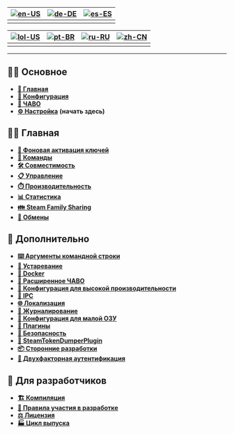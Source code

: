 | [![en-US](https://raw.githubusercontent.com/hjnilsson/country-flags/master/png100px/us.png)](https://github.com/JustArchiNET/ArchiSteamFarm/wiki/Home) | [![de-DE](https://raw.githubusercontent.com/hjnilsson/country-flags/master/png100px/de.png)](https://github.com/JustArchiNET/ArchiSteamFarm/wiki/Home-de-DE) | [![es-ES](https://raw.githubusercontent.com/hjnilsson/country-flags/master/png100px/es.png)](https://github.com/JustArchiNET/ArchiSteamFarm/wiki/Home-es-ES) |
| ------------------------------------------------------------------------------------------------------------------------------------------------------ | ------------------------------------------------------------------------------------------------------------------------------------------------------------ | ------------------------------------------------------------------------------------------------------------------------------------------------------------ |
|                                                                                                                                                        |                                                                                                                                                              |                                                                                                                                                              |

| [![lol-US](https://raw.githubusercontent.com/JustArchiNET/ArchiSteamFarm/main/resources/lol-US.png)](https://github.com/JustArchiNET/ArchiSteamFarm/wiki/Home-lol-US) | [![pt-BR](https://raw.githubusercontent.com/hjnilsson/country-flags/master/png100px/br.png)](https://github.com/JustArchiNET/ArchiSteamFarm/wiki/Home-pt-BR) | [![ru-RU](https://raw.githubusercontent.com/hjnilsson/country-flags/master/png100px/ru.png)](https://github.com/JustArchiNET/ArchiSteamFarm/wiki/Home-ru-RU) | [![zh-CN](https://raw.githubusercontent.com/hjnilsson/country-flags/master/png100px/cn.png)](https://github.com/JustArchiNET/ArchiSteamFarm/wiki/Home-zh-CN) |
| --------------------------------------------------------------------------------------------------------------------------------------------------------------------- | ------------------------------------------------------------------------------------------------------------------------------------------------------------ | ------------------------------------------------------------------------------------------------------------------------------------------------------------ | ------------------------------------------------------------------------------------------------------------------------------------------------------------ |
|                                                                                                                                                                       |                                                                                                                                                              |                                                                                                                                                              |                                                                                                                                                              |

***

## 👨‍🏫 Основное

* **[🏡 Главная](https://github.com/JustArchiNET/ArchiSteamFarm/wiki/Home-ru-RU)**
* **[🔧 Конфигурация](https://github.com/JustArchiNET/ArchiSteamFarm/wiki/Configuration-ru-RU)**
* **[💬 ЧАВО](https://github.com/JustArchiNET/ArchiSteamFarm/wiki/FAQ-ru-RU)**
* **[⚙️ Настройка](https://github.com/JustArchiNET/ArchiSteamFarm/wiki/Setting-up-ru-RU)** **(начать здесь)**


## 👨‍🎓 Главная

* **[👥 Фоновая активация ключей](https://github.com/JustArchiNET/ArchiSteamFarm/wiki/Background-games-redeemer-ru-RU)**
* **[📢 Команды](https://github.com/JustArchiNET/ArchiSteamFarm/wiki/Commands-ru-RU)**
* **[🛠️ Совместимость](https://github.com/JustArchiNET/ArchiSteamFarm/wiki/Compatibility-ru-RU)**
* **[📋 Управление](https://github.com/JustArchiNET/ArchiSteamFarm/wiki/Management-ru-RU)**
* **[⏱️ Производительность](https://github.com/JustArchiNET/ArchiSteamFarm/wiki/Performance-ru-RU)**
* **[📊 Статистика](https://github.com/JustArchiNET/ArchiSteamFarm/wiki/Statistics-ru-RU)**
* **[👪 Steam Family Sharing](https://github.com/JustArchiNET/ArchiSteamFarm/wiki/Steam-Family-Sharing-ru-RU)**
* **[🔄 Обмены](https://github.com/JustArchiNET/ArchiSteamFarm/wiki/Trading-ru-RU)**


## 🧙 Дополнительно

* **[⌨️ Аргументы командной строки](https://github.com/JustArchiNET/ArchiSteamFarm/wiki/Command-line-arguments-ru-RU)**
* **[🚧 Устаревание](https://github.com/JustArchiNET/ArchiSteamFarm/wiki/Deprecation-ru-RU)**
* **[🐳 Docker](https://github.com/JustArchiNET/ArchiSteamFarm/wiki/Docker-ru-RU)**
* **[🤔 Расширенное ЧАВО](https://github.com/JustArchiNET/ArchiSteamFarm/wiki/Extended-FAQ-ru-RU)**
* **[🚀 Конфигурация для высокой производительности](https://github.com/JustArchiNET/ArchiSteamFarm/wiki/High-performance-setup-ru-RU)**
* **[🔗 IPC](https://github.com/JustArchiNET/ArchiSteamFarm/wiki/IPC-ru-RU)**
* **[🌐 Локализация](https://github.com/JustArchiNET/ArchiSteamFarm/wiki/Localization-ru-RU)**
* **[📝 Журналирование](https://github.com/JustArchiNET/ArchiSteamFarm/wiki/Logging-ru-RU)**
* **[💾 Конфигурация для малой ОЗУ](https://github.com/JustArchiNET/ArchiSteamFarm/wiki/Low-memory-setup-ru-RU)**
* **[🔌 Плагины](https://github.com/JustArchiNET/ArchiSteamFarm/wiki/Plugins-ru-RU)**
* **[🔐 Безопасность](https://github.com/JustArchiNET/ArchiSteamFarm/wiki/Security-ru-RU)**
* **[🧩 SteamTokenDumperPlugin](https://github.com/JustArchiNET/ArchiSteamFarm/wiki/SteamTokenDumperPlugin-ru-RU)**
* **[📦 Сторонние разработки](https://github.com/JustArchiNET/ArchiSteamFarm/wiki/Third-party-ru-RU)**
* **[📵 Двухфакторная аутентификация](https://github.com/JustArchiNET/ArchiSteamFarm/wiki/Two-factor-authentication-ru-RU)**


## 👷 Для разработчиков

* **[🏗️ Компиляция](https://github.com/JustArchiNET/ArchiSteamFarm/wiki/Compilation-ru-RU)**
* **[🤝 Правила участия в разработке](https://github.com/JustArchiNET/ArchiSteamFarm/blob/main/.github/CONTRIBUTING.md)**
* **[⚖️ Лицензия](https://github.com/JustArchiNET/ArchiSteamFarm/wiki/License-ru-RU)**
* **[🏭 Цикл выпуска](https://github.com/JustArchiNET/ArchiSteamFarm/wiki/Release-cycle-ru-RU)**